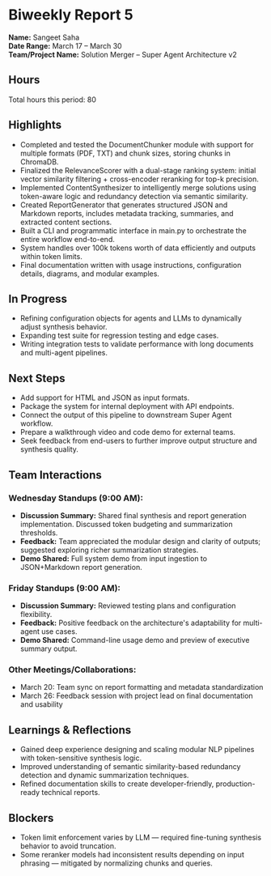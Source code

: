 # Biweekly Report 5
**Name:** Sangeet Saha  
**Date Range:** March 17 – March 30  
**Team/Project Name:** Solution Merger – Super Agent Architecture v2

## Hours
Total hours this period: 80

## Highlights
- Completed and tested the DocumentChunker module with support for multiple formats (PDF, TXT) and chunk sizes, storing chunks in ChromaDB.
- Finalized the RelevanceScorer with a dual-stage ranking system: initial vector similarity filtering + cross-encoder reranking for top-k precision.
- Implemented ContentSynthesizer to intelligently merge solutions using token-aware logic and redundancy detection via semantic similarity.
- Created ReportGenerator that generates structured JSON and Markdown reports, includes metadata tracking, summaries, and extracted content sections.
- Built a CLI and programmatic interface in main.py to orchestrate the entire workflow end-to-end.
- System handles over 100k tokens worth of data efficiently and outputs within token limits.
- Final documentation written with usage instructions, configuration details, diagrams, and modular examples.

## In Progress
- Refining configuration objects for agents and LLMs to dynamically adjust synthesis behavior.
- Expanding test suite for regression testing and edge cases.
- Writing integration tests to validate performance with long documents and multi-agent pipelines.

## Next Steps
- Add support for HTML and JSON as input formats.
- Package the system for internal deployment with API endpoints.
- Connect the output of this pipeline to downstream Super Agent workflow.
- Prepare a walkthrough video and code demo for external teams.
- Seek feedback from end-users to further improve output structure and synthesis quality.

## Team Interactions
### Wednesday Standups (9:00 AM):
- **Discussion Summary:** Shared final synthesis and report generation implementation. Discussed token budgeting and summarization thresholds.
- **Feedback:** Team appreciated the modular design and clarity of outputs; suggested exploring richer summarization strategies.
- **Demo Shared:** Full system demo from input ingestion to JSON+Markdown report generation.

### Friday Standups (9:00 AM):
- **Discussion Summary:** Reviewed testing plans and configuration flexibility.
- **Feedback:** Positive feedback on the architecture's adaptability for multi-agent use cases.
- **Demo Shared:** Command-line usage demo and preview of executive summary output.

### Other Meetings/Collaborations:
- March 20: Team sync on report formatting and metadata standardization
- March 26: Feedback session with project lead on final documentation and usability

## Learnings & Reflections
- Gained deep experience designing and scaling modular NLP pipelines with token-sensitive synthesis logic.
- Improved understanding of semantic similarity-based redundancy detection and dynamic summarization techniques.
- Refined documentation skills to create developer-friendly, production-ready technical reports.

## Blockers
- Token limit enforcement varies by LLM — required fine-tuning synthesis behavior to avoid truncation.
- Some reranker models had inconsistent results depending on input phrasing — mitigated by normalizing chunks and queries.